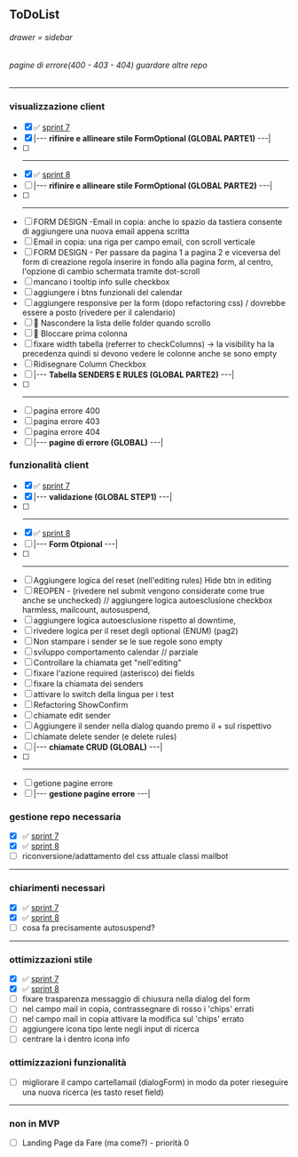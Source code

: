 ## ToDoList

###### drawer = sidebar

###### pagine di errore(400 - 403 - 404) guardare altre repo

<hr>

### visualizzazione client

- [x] :white_check_mark: [sprint 7](./Sprint%207)
- [x] |--- <b>rifinire e allineare stile FormOptional (GLOBAL PARTE1)</b> ---|
- [ ] -----------------------------------------------------------------------
- [x] :white_check_mark: [sprint 8](./Sprint%208)
- [ ] |--- <b>rifinire e allineare stile FormOptional (GLOBAL PARTE2)</b> ---|
- [ ] ***
- [ ]  FORM DESIGN -Email in copia: anche lo spazio da tastiera consente di aggiungere una nuova email appena scritta
- [ ] Email in copia: una riga per campo email, con scroll verticale
- [ ] FORM DESIGN - Per passare da pagina 1 a pagina 2 e viceversa del form di creazione regola inserire in fondo alla pagina form, al centro, l'opzione di cambio schermata tramite dot-scroll
- [ ] mancano i tooltip info sulle checkbox
- [ ] aggiungere i btns funzionali del calendar
- [ ] aggiungere responsive per la form (dopo refactoring css) / dovrebbe essere a posto (rivedere per il calendario)
- [ ] :rotating_light: Nascondere la lista delle folder quando scrollo
- [ ] :rotating_light: Bloccare prima colonna
- [ ] fixare width tabella (referrer to checkColumns) -> la visibility ha la precedenza quindi si devono vedere le colonne anche se sono empty
- [ ] Ridisegnare Column Checkbox
- [ ] |--- <b>Tabella SENDERS E RULES (GLOBAL PARTE2)</b> ---|
- [ ] -----------------------------------------------------------------------
- [ ] pagina errore 400
- [ ] pagina errore 403
- [ ] pagina errore 404
- [ ] |--- <b>pagine di errore (GLOBAL)</b> ---|

### funzionalità client

- [x] :white_check_mark: [sprint 7](./Sprint%207)
- [x] |--- <b>validazione (GLOBAL STEP1)</b> ---|
- [ ] ----------------------------------------------------------------------
- [x] :white_check_mark: [sprint 8](./Sprint%208)
- [ ] |--- <b>Form Otpional</b> ---|
- [ ] -----------------------------------------------------------------------
- [ ] Aggiungere logica del reset (nell'editing rules) Hide btn in editing
- [ ] REOPEN - (rivedere nel submit vengono considerate come true anche se unchecked) // aggiungere logica autoesclusione checkbox harmless, mailcount, autosuspend,
- [ ] aggiungere logica autoesclusione rispetto al downtime,
- [ ] rivedere logica per il reset degli optional (ENUM) (pag2)
- [ ] Non stampare i sender se le sue regole sono empty
- [ ] sviluppo comportamento calendar // parziale
- [ ] Controllare la chiamata get "nell'editing"
- [ ] fixare l'azione required (asterisco) dei fields
- [ ] fixare la chiamata dei senders
- [ ] attivare lo switch della lingua per i test
- [ ] Refactoring ShowConfirm
- [ ] chiamate edit sender
- [ ] Aggiungere il sender nella dialog quando premo il + sul rispettivo
- [ ] chiamate delete sender (e delete rules)
- [ ] |--- <b>chiamate CRUD (GLOBAL)</b> ---|
- [ ] -----------------------------------------------------------------------
- [ ] getione pagine errore
- [ ] |--- <b>gestione pagine errore</b> ---|

### gestione repo necessaria

- [x] :white_check_mark: [sprint 7](./Sprint%207)
- [x] :white_check_mark: [sprint 8](./Sprint%208)
- [ ] riconversione/adattamento del css attuale classi mailbot

<hr>

### chiarimenti necessari

- [x] :white_check_mark: [sprint 7](./Sprint%207)
- [x] :white_check_mark: [sprint 8](./Sprint%208)
- [ ] cosa fa precisamente autosuspend?

<hr>

### ottimizzazioni stile

- [x] :white_check_mark: [sprint 7](./Sprint%207)
- [x] :white_check_mark: [sprint 8](./Sprint%208)
- [ ] fixare trasparenza messaggio di chiusura nella dialog del form
- [ ] nel campo mail in copia, contrassegnare di rosso i 'chips' errati
- [ ] nel campo mail in copia attivare la modifica sul 'chips' errato
- [ ] aggiungere icona tipo lente negli input di ricerca
- [ ] centrare la i dentro icona info

### ottimizzazioni funzionalità

- [ ] migliorare il campo cartellamail (dialogForm) in modo da poter rieseguire una nuova ricerca (es tasto reset field)

<hr>

### non in MVP

- [ ] Landing Page da Fare (ma come?) - priorità 0
